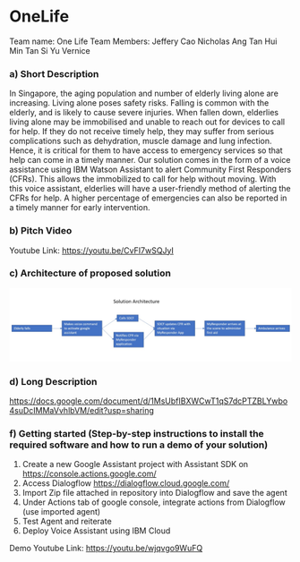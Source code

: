 # OneLife
Team name: One Life
Team Members: 
Jeffery Cao
Nicholas Ang
Tan Hui Min
Tan Si Yu Vernice

### a) Short Description
In Singapore, the aging population and number  of elderly living alone are increasing. Living alone poses safety risks. Falling is common with the elderly, and is likely to cause severe injuries. When fallen down, elderlies living alone may be immobilised and unable to reach out for devices to call for help. If they do not receive timely help, they may suffer from serious complications such as dehydration, muscle damage and lung infection. Hence, it is critical for them to have access to emergency services so that help can come in a timely manner.  Our solution comes in the form of a voice assistance using IBM Watson Assistant to alert Community First Responders (CFRs). This allows the immobilized to call for help without moving.  With this voice assistant, elderlies will have a user-friendly method of alerting the CFRs for help. A higher percentage of emergencies can also be reported in a timely manner for early intervention.

### b) Pitch Video
Youtube Link: https://youtu.be/CvFI7wSQJyI

### c) Architecture of proposed solution
![alt text](https://github.com/jeffery1236/OneLife-Boy_SCDFXIBM/blob/master/architecture.jpeg?raw=true)


### d) Long Description
https://docs.google.com/document/d/1MsUbfIBXWCwT1qS7dcPTZBLYwbo4suDcIMMaVvhlbVM/edit?usp=sharing

### f) Getting started (Step-by-step instructions to install the required software and how to run a demo of your solution)

1. Create a new Google Assistant project with Assistant SDK on https://console.actions.google.com/
2. Access Dialogflow https://dialogflow.cloud.google.com/
3. Import Zip file attached in repository into Dialogflow and save the agent
4. Under Actions tab of google console, integrate actions from Dialogflow (use imported agent)
5. Test Agent and reiterate
6. Deploy Voice Assistant using IBM Cloud

Demo Youtube Link: https://youtu.be/wjqvgo9WuFQ